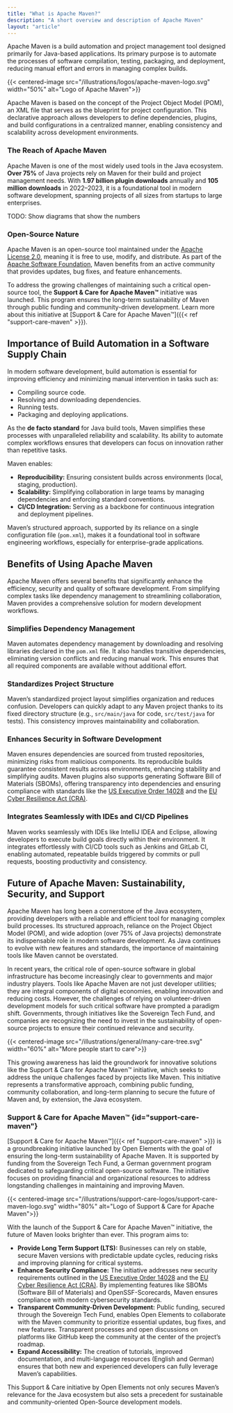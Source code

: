 ```yaml
---
title: "What is Apache Maven?"
description: "A short overview and description of Apache Maven"
layout: "article"
---
```

Apache Maven is a build automation and project management tool designed primarily for Java-based applications.
Its primary purpose is to automate the processes of software compilation, testing, packaging, and deployment, reducing manual effort and errors in managing complex builds.

{{< centered-image src="/illustrations/logos/apache-maven-logo.svg" width="50%" alt="Logo of Apache Maven">}}

Apache Maven is based on the concept of the Project Object Model (POM), an XML file that serves as the blueprint for project configuration.
This declarative approach allows developers to define dependencies, plugins, and build configurations in a centralized manner, enabling consistency and scalability across development environments.

### The Reach of Apache Maven
Apache Maven is one of the most widely used tools in the Java ecosystem.
**Over 75%** of Java projects rely on Maven for their build and project management needs.
With **1.97 billion plugin downloads** annually and **105 million downloads** in 2022–2023, it is a foundational tool in modern software development, spanning projects of all sizes from startups to large enterprises.

TODO: Show diagrams that show the numbers

### Open-Source Nature
Apache Maven is an open-source tool maintained under the [Apache License 2.0](https://www.apache.org/licenses/LICENSE-2.0), meaning it is free to use, modify, and distribute.
As part of the [Apache Software Foundation](https://www.apache.org), Maven benefits from an active community that provides updates, bug fixes, and feature enhancements.

To address the growing challenges of maintaining such a critical open-source tool, the **Support & Care for Apache Maven™** initiative was launched.
This program ensures the long-term sustainability of Maven through public funding and community-driven development.
Learn more about this initiative at [Support & Care for Apache Maven™]({{< ref "support-care-maven" >}}).

## Importance of Build Automation in a Software Supply Chain
In modern software development, build automation is essential for improving efficiency and minimizing manual intervention in tasks such as:

- Compiling source code.
- Resolving and downloading dependencies.
- Running tests.
- Packaging and deploying applications.

As the **de facto standard** for Java build tools, Maven simplifies these processes with unparalleled reliability and scalability.
Its ability to automate complex workflows ensures that developers can focus on innovation rather than repetitive tasks.

Maven enables:

- **Reproducibility:** Ensuring consistent builds across environments (local, staging, production).
- **Scalability:** Simplifying collaboration in large teams by managing dependencies and enforcing standard conventions.
- **CI/CD Integration:** Serving as a backbone for continuous integration and deployment pipelines.

Maven’s structured approach, supported by its reliance on a single configuration file (`pom.xml`), makes it a foundational tool in software engineering workflows, especially for enterprise-grade applications.

## Benefits of Using Apache Maven
Apache Maven offers several benefits that significantly enhance the efficiency, security and quality of software development.
From simplifying complex tasks like dependency management to streamlining collaboration, Maven provides a comprehensive solution for modern development workflows.

### Simplifies Dependency Management
Maven automates dependency management by downloading and resolving libraries declared in the `pom.xml` file.
It also handles transitive dependencies, eliminating version conflicts and reducing manual work.
This ensures that all required components are available without additional effort.

### Standardizes Project Structure
Maven’s standardized project layout simplifies organization and reduces confusion.
Developers can quickly adapt to any Maven project thanks to its fixed directory structure (e.g., `src/main/java` for code, `src/test/java` for tests).
This consistency improves maintainability and collaboration.

### Enhances Security in Software Development
Maven ensures dependencies are sourced from trusted repositories, minimizing risks from malicious components.
Its reproducible builds guarantee consistent results across environments, enhancing stability and simplifying audits.
Maven plugins also supports generating Software Bill of Materials (SBOMs), offering transparency into dependencies and ensuring compliance
with standards like the [US Executive Order 14028](https://www.whitehouse.gov/briefing-room/presidential-actions/2021/05/12/executive-order-on-improving-the-nations-cybersecurity/)
and the [EU Cyber Resilience Act (CRA)](https://digital-strategy.ec.europa.eu/en/policies/cyber-resilience-act).

### Integrates Seamlessly with IDEs and CI/CD Pipelines
Maven works seamlessly with IDEs like IntelliJ IDEA and Eclipse, allowing developers to execute build goals directly within their environment.
It integrates effortlessly with CI/CD tools such as Jenkins and GitLab CI, enabling automated, repeatable builds triggered by commits or pull requests, boosting productivity and consistency.

## Future of Apache Maven: Sustainability, Security, and Support

Apache Maven has long been a cornerstone of the Java ecosystem, providing developers with a reliable and efficient tool for managing complex build processes.
Its structured approach, reliance on the Project Object Model (POM), and wide adoption (over 75% of Java projects) demonstrate its indispensable role in modern software development.
As Java continues to evolve with new features and standards, the importance of maintaining tools like Maven cannot be overstated.

In recent years, the critical role of open-source software in global infrastructure has become increasingly clear to governments and major industry players.
Tools like Apache Maven are not just developer utilities; they are integral components of digital economies, enabling innovation and reducing costs.
However, the challenges of relying on volunteer-driven development models for such critical software have prompted a paradigm shift.
Governments, through initiatives like the Sovereign Tech Fund, and companies are recognizing the need to invest in the sustainability of open-source projects to ensure their continued relevance and security.

{{< centered-image src="/illustrations/general/many-care-tree.svg" width="60%" alt="More people start to care">}}

This growing awareness has laid the groundwork for innovative solutions like the Support & Care for Apache Maven™ initiative, which seeks to address the unique challenges faced by projects like Maven.
This initiative represents a transformative approach, combining public funding, community collaboration, and long-term planning to secure the future of Maven and, by extension, the Java ecosystem.

### Support & Care for Apache Maven™ {id="support-care-maven"}

[Support & Care for Apache Maven™]({{< ref "support-care-maven" >}}) is a groundbreaking initiative launched by Open Elements with the goal of ensuring the long-term sustainability of Apache Maven.
It is supported by funding from the Sovereign Tech Fund, a German government program dedicated to safeguarding critical open-source software.
The initiative focuses on providing financial and organizational resources to address longstanding challenges in maintaining and improving Maven.

{{< centered-image src="/illustrations/support-care-logos/support-care-maven-logo.svg" width="80%" alt="Logo of Support & Care for Apache Maven">}}

With the launch of the Support & Care for Apache Maven™ initiative, the future of Maven looks brighter than ever. This program aims to:

- **Provide Long Term Support (LTS):** Businesses can rely on stable, secure Maven versions with predictable update cycles, reducing risks and improving planning for critical systems.
- **Enhance Security Compliance:** The initiative addresses new security requirements outlined in the
  [US Executive Order 14028](https://www.whitehouse.gov/briefing-room/presidential-actions/2021/05/12/executive-order-on-improving-the-nations-cybersecurity/)
  and the [EU Cyber Resilience Act (CRA)](https://digital-strategy.ec.europa.eu/en/policies/cyber-resilience-act).
  By implementing features like SBOMs (Software Bill of Materials) and OpenSSF-Scorecards, Maven ensures compliance with modern cybersecurity standards.
- **Transparent Community-Driven Development:** Public funding, secured through the Sovereign Tech Fund, enables Open Elements to collaborate with the Maven community to prioritize essential updates,
  bug fixes, and new features. Transparent processes and open discussions on platforms like GitHub keep the community at the center of the project’s roadmap.
- **Expand Accessibility:** The creation of tutorials, improved documentation, and multi-language resources (English and German) ensures that both new and experienced developers can
  fully leverage Maven’s capabilities.

This Support & Care initiative by Open Elements not only secures Maven’s relevance for the Java ecosystem but also sets a precedent for sustainable and community-oriented Open-Source development models.
